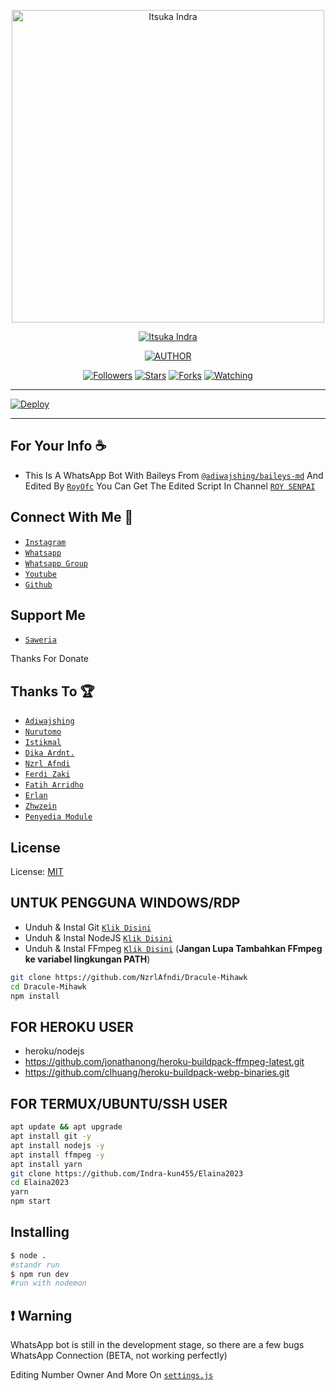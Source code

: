 <p align="center">
<img src="https://telegra.ph/file/dc2c0d0b33619272a9008.jpg" alt="Itsuka Indra" width="500"/>


</p>
<p align="center">
<a href="#"><img title="Itsuka Indra" src="https://img.shields.io/badge/Itsuka%20Indra-green?colorA=%23ff0000&colorB=%23017e40&style=for-the-badge"></a>
</p>
<p align="center">
<a href="https://github.com/Indra-kun455"><img title="AUTHOR" src="https://img.shields.io/badge/Author-Nzrl%20RoyOfc.svg?style=for-the-badge&logo=github"></a>
</p>
<p align="center">
<a href="https://github.com/Indra-kun455"><img title="Followers" src="https://img.shields.io/github/followers/NzrlAfndi?color=blue&style=flat-square"></a>
<a href="https://github.com/Indra-kun455"><img title="Stars" src="https://img.shields.io/github/stars/NzrlAfndi/Dracule-Mihawk?color=red&style=flat-square"></a>
<a href="https://github.com/Indra-kun455/network/members"><img title="Forks" src="https://img.shields.io/github/forks/NzrlAfndi/Dracule-Mihawk?color=red&style=flat-square"></a>
<a href="https://github.com/Indra-kun455/watchers"><img title="Watching" src="https://img.shields.io/github/watchers/NzrlAfndi/Dracule-Mihawk?label=Watchers&color=blue&style=flat-square"></a>
</p>

---

[![Deploy](https://www.herokucdn.com/deploy/button.svg)](https://heroku.com/deploy?template=https://github.com/Indra-kun455/Elaina2023)

---

## For Your Info ☕
* This Is A WhatsApp Bot With Baileys From [`@adiwajshing/baileys-md`](https://github.com/adiwajshing/baileys/tree/multi-device) And Edited By [`RoyOfc`](https://github.com/Indra-kun455/Elaina2023) You Can Get The Edited Script In Channel [`ROY SENPAI`](https://youtube.com/channel/UCm8yDv5ERW_OyiwFPni6vAg)

## Connect With Me 🌱
* [`Instagram`](https://instagram.com/ownerbotz)
* [`Whatsapp`](https://wa.me/6288980303928?text=Assalamualaikum+kak)
* [`Whatsapp Group`](https://chat.whatsapp.com/DuwmbXQJQyw73HGAHMNEuZ)
* [`Youtube`](https://youtube.com/channel/UCm8yDv5ERW_OyiwFPni6vAg)
* [`Github`](https://github.com/Indra-kun455)

## Support Me
* [`Saweria`](https://saweria.co/roy2023)

Thanks For Donate

## Thanks To 🏆
* [`Adiwajshing`](https://github.com/adiwajshing)
* [`Nurutomo`](https://github.com/Nurutomo)
* [`Istikmal`](https://github.com/BochilGaming)
* [`Dika Ardnt.`](https://github.com/DikaArdnt)
* [`Nzrl Afndi`](https://github.com/NzrlAfndi)
* [`Ferdi Zaki`](https://github.com/FERDIZ-afk)
* [`Fatih Arridho`](https://github.com/FatihArridho)
* [`Erlan`](https://github.com/ERLANRAHMAT)
* [`Zhwzein`](https://github.com/Zhwzein)
* [`Penyedia Module`](https://npmjs.com)

## License
License: [MIT](https://en.wikipedia.org/wiki/MIT_License)

## UNTUK PENGGUNA WINDOWS/RDP

* Unduh & Instal Git [`Klik Disini`](https://git-scm.com/downloads)
* Unduh & Instal NodeJS [`Klik Disini`](https://nodejs.org/en/download)
* Unduh & Instal FFmpeg [`Klik Disini`](https://ffmpeg.org/download.html) (**Jangan Lupa Tambahkan FFmpeg ke variabel lingkungan PATH**)


```bash
git clone https://github.com/NzrlAfndi/Dracule-Mihawk
cd Dracule-Mihawk
npm install
```


## FOR HEROKU USER
- heroku/nodejs
- https://github.com/jonathanong/heroku-buildpack-ffmpeg-latest.git
- https://github.com/clhuang/heroku-buildpack-webp-binaries.git


## FOR TERMUX/UBUNTU/SSH USER

```bash
apt update && apt upgrade
apt install git -y
apt install nodejs -y
apt install ffmpeg -y
apt install yarn
git clone https://github.com/Indra-kun455/Elaina2023
cd Elaina2023
yarn
npm start
```

## Installing
```bash
$ node .
#standr run
$ npm run dev
#run with nodemon
```

## ❗ Warning
WhatsApp bot is still in the development stage, so there are a few bugs
WhatsApp Connection (BETA, not working perfectly)

Editing Number Owner And More On [`settings.js`](https://github.com/Indra-kun455/Elaina2023/blob/master/settings.js)
